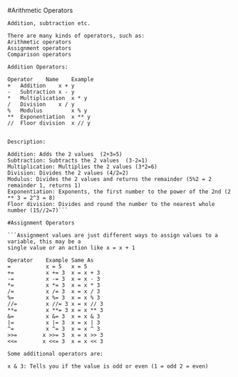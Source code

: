 #Arithmetic Operators

``` An operator in python helps to perform operations on the variables or values, such as 
Addition, subtraction etc.

There are many kinds of operators, such as: 
Arithmetic operators
Assignment operators
Comparison operators

Addition Operators:

Operator	Name	Example	
+	Addition	x + y	
-	Subtraction	x - y	
*	Multiplication	x * y	
/	Division	x / y	
%	Modulus	        x % y	
**	Exponentiation	x ** y	
//	Floor division	x // y	


Description: 
 
Addition: Adds the 2 values  (2+3=5)
Subtraction: Subtracts the 2 values  (3-2=1)
Multiplication: Multiplies the 2 values (3*2=6)
Division: Divides the 2 values (4/2=2)
Modulus: Divides the 2 values and returns the remainder (5%2 = 2 remainder 1, returns 1)
Exponentiation: Exponents, the first number to the power of the 2nd (2 ** 3 = 2^3 = 8)
Floor division: Divides and round the number to the nearest whole number (15//2=7)``` 

#Assignment Operators

```Assignment values are just different ways to assign values to a variable, this may be a 
single value or an action like x = x + 1 

Operator	Example	Same As	
=	        x = 5	x = 5	
+=	        x += 3	x = x + 3	
-=	        x -= 3	x = x - 3	
*=	        x *= 3	x = x * 3	
/=	        x /= 3	x = x / 3	
%=	        x %= 3	x = x % 3	
//=	        x //= 3	x = x // 3	
**=	        x **= 3	x = x ** 3	
&=	        x &= 3	x = x & 3	
|=	        x |= 3	x = x | 3	
^=	        x ^= 3	x = x ^ 3	
>>=	       x >>= 3	x = x >> 3	
<<=	       x <<= 3	x = x << 3	

Some additional operators are:

x & 3: Tells you if the value is odd or even (1 = odd 2 = even) 



